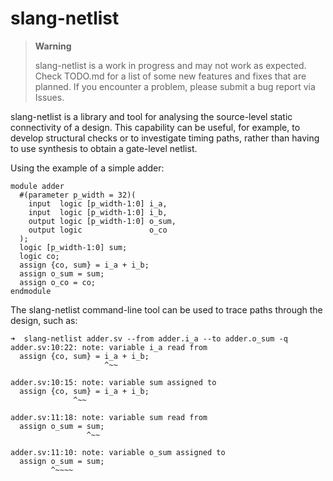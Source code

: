 slang-netlist
=============

> **Warning**
>
> slang-netlist is a work in progress and may not work as expected. Check
> TODO.md for a list of some new features and fixes that are planned. If you
> encounter a problem, please submit a bug report via Issues.

slang-netlist is a library and tool for analysing the source-level static
connectivity of a design. This capability can be useful, for example, to
develop structural checks or to investigate timing paths, rather than having to
use synthesis to obtain a gate-level netlist.

Using the example of a simple adder:

```
module adder
  #(parameter p_width = 32)(
    input  logic [p_width-1:0] i_a,
    input  logic [p_width-1:0] i_b,
    output logic [p_width-1:0] o_sum,
    output logic               o_co
  );
  logic [p_width-1:0] sum;
  logic co;
  assign {co, sum} = i_a + i_b;
  assign o_sum = sum;
  assign o_co = co;
endmodule
```

The slang-netlist command-line tool can be used to trace paths through the
design, such as:

```
➜  slang-netlist adder.sv --from adder.i_a --to adder.o_sum -q
adder.sv:10:22: note: variable i_a read from
  assign {co, sum} = i_a + i_b;
                     ^~~

adder.sv:10:15: note: variable sum assigned to
  assign {co, sum} = i_a + i_b;
              ^~~

adder.sv:11:18: note: variable sum read from
  assign o_sum = sum;
                 ^~~

adder.sv:11:10: note: variable o_sum assigned to
  assign o_sum = sum;
         ^~~~~
```
